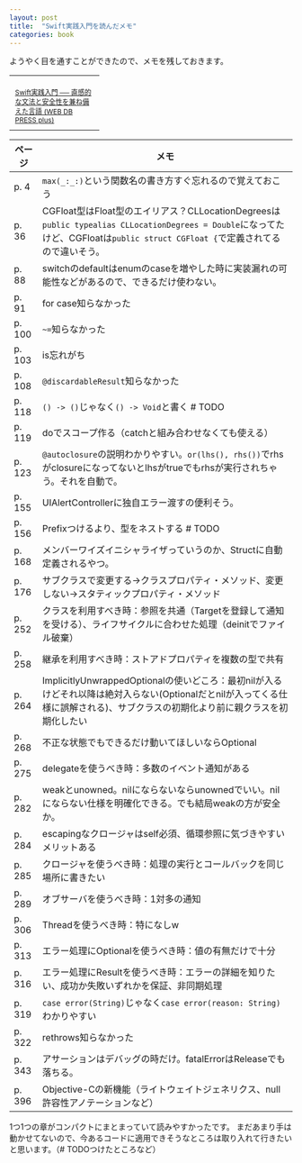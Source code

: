 ```yaml
---
layout: post
title:  "Swift実践入門を読んだメモ"
categories: book
---
```


ようやく目を通すことができたので、メモを残しておきます。

<table cellpadding="0" cellspacing="0" border="0" style=" border-style: none; width:170px;"><tr style="border-style:none;"><td style="vertical-align:top; border-style:none; padding:10px 10px 0pt; width:140px;"><a href="https://px.a8.net/svt/ejp?a8mat=1NWF4Y+EFRJQY+249K+BWGDT&a8ejpredirect=https%3A%2F%2Fwww.amazon.co.jp%2Fdp%2F4774187305%2F%3Ftag%3Da8-affi-255514-22" target="_blank" rel="nofollow"><img border="0" alt="" src="https://images-fe.ssl-images-amazon.com/images/I/51O5F5tHiuL._SS160_.jpg" /></a></td></tr><tr style="border-style:none;"><td style="font-size:12px; vertical-align:middle; border-style:none; padding:10px;"><p style="padding:0; margin:0;"><a href="https://px.a8.net/svt/ejp?a8mat=1NWF4Y+EFRJQY+249K+BWGDT&a8ejpredirect=https%3A%2F%2Fwww.amazon.co.jp%2Fdp%2F4774187305%2F%3Ftag%3Da8-affi-255514-22" target="_blank" rel="nofollow">Swift実践入門 ── 直感的な文法と安全性を兼ね備えた言語 (WEB DB PRESS plus)</a></p></td></tr></table>

ページ | メモ
-- | --
p. 4 |  `max(_:_:)`という関数名の書き方すぐ忘れるので覚えておこう
p. 36 | CGFloat型はFloat型のエイリアス？CLLocationDegreesは`public typealias CLLocationDegrees = Double`になってたけど、CGFloatは`public struct CGFloat {`で定義されてるので違いそう。
p. 88 | switchのdefaultはenumのcaseを増やした時に実装漏れの可能性などがあるので、できるだけ使わない。
p. 91 | for case知らなかった
p. 100 | `~=`知らなかった
p. 103 | is忘れがち
p. 108 | `@discardableResult`知らなかった
p. 118 | `() -> ()`じゃなく`() -> Void`と書く # TODO
p. 119 | doでスコープ作る（catchと組み合わせなくても使える）
p. 123 | `@autoclosure`の説明わかりやすい。`or(lhs(), rhs())`でrhsがclosureになってないとlhsがtrueでもrhsが実行されちゃう。それを自動で。
p. 155 | UIAlertControllerに独自エラー渡すの便利そう。
p. 156 | Prefixつけるより、型をネストする # TODO
p. 168 | メンバーワイズイニシャライザっていうのか、Structに自動定義されるやつ。
p. 176 | サブクラスで変更する→クラスプロパティ・メソッド、変更しない→スタティックプロパティ・メソッド
p. 252 | クラスを利用すべき時：参照を共通（Targetを登録して通知を受ける）、ライフサイクルに合わせた処理（deinitでファイル破棄）
p. 258 | 継承を利用すべき時：ストアドプロパティを複数の型で共有
p. 264 | ImplicitlyUnwrappedOptionalの使いどころ：最初nilが入るけどそれ以降は絶対入らない(Optionalだとnilが入ってくる仕様に誤解される)、サブクラスの初期化より前に親クラスを初期化したい
p. 268 | 不正な状態でもできるだけ動いてほしいならOptional
p. 275 | delegateを使うべき時：多数のイベント通知がある
p. 282 | weakとunowned。nilにならないならunownedでいい。nilにならない仕様を明確化できる。でも結局weakの方が安全か。
p. 284 | escapingなクロージャはself必須、循環参照に気づきやすいメリットある
p. 285 | クロージャを使うべき時：処理の実行とコールバックを同じ場所に書きたい
p. 289 | オブサーバを使うべき時：1対多の通知
p. 306 | Threadを使うべき時：特になしw
p. 313 | エラー処理にOptionalを使うべき時：値の有無だけで十分
p. 316 | エラー処理にResultを使うべき時：エラーの詳細を知りたい、成功か失敗いずれかを保証、非同期処理
p. 319 | `case error(String)`じゃなく`case error(reason: String)`わかりやすい
p. 322 | rethrows知らなかった
p. 343 | アサーションはデバッグの時だけ。fatalErrorはReleaseでも落ちる。
p. 396 | Objective-Cの新機能（ライトウェイトジェネリクス、null許容性アノテーションなど）

1つ1つの章がコンパクトにまとまっていて読みやすかったです。
まだあまり手は動かせてないので、今あるコードに適用できそうなところは取り入れて行きたいと思います。（# TODOつけたところなど）
